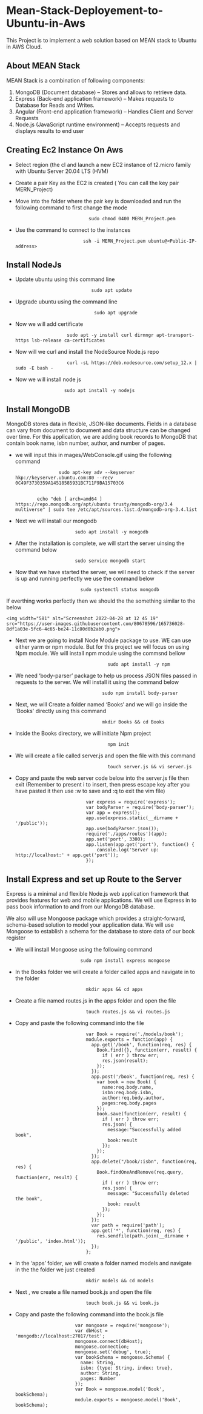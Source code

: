 # Mean-Stack-Deployement-to-Ubuntu-in-Aws

This Project is to implement a web solution based on MEAN stack to Ubuntu in AWS Cloud.

## About MEAN Stack

MEAN Stack is a combination of following components:

1. MongoDB (Document database) – Stores and allows to retrieve data.
2. Express (Back-end application framework) – Makes requests to Database for Reads and Writes.
3. Angular (Front-end application framework) – Handles Client and Server Requests
4. Node.js (JavaScript runtime environment) – Accepts requests and displays results to end user


## Creating Ec2 Instance On Aws

- Select region (the cl and launch a new EC2 instance of t2.micro family with Ubuntu Server 20.04 LTS (HVM)

- Create a pair Key as the EC2 is created ( You can call the key pair MERN_Project)

- Move into the folder where the pair key is downloaded and run the following command to first change the mode

                                 sudo chmod 0400 MERN_Project.pem
                                 
- Use the command to connect to the instances

                               ssh -i MERN_Project.pem ubuntu@<Public-IP-address>
                               

## Install NodeJs

- Update ubuntu using this command line

                                  sudo apt update
                                  
- Upgrade ubuntu using the command line

                                   sudo apt upgrade
                                   
- Now we will add certificate 

                         sudo apt -y install curl dirmngr apt-transport-https lsb-release ca-certificates
                         
- Now will we curl and install the NodeSource Node.js repo        

                         curl -sL https://deb.nodesource.com/setup_12.x | sudo -E bash -  
                         
- Now we will install node js

                        sudo apt install -y nodejs

## Install MongoDB

MongoDB stores data in flexible, JSON-like documents. Fields in a database can vary from document to document and data structure can be changed over time. For this application, we are adding book records to MongoDB that contain book name, isbn number, author, and number of pages.

- we will input this in mages/WebConsole.gif using the following command

                      sudo apt-key adv --keyserver hkp://keyserver.ubuntu.com:80 --recv 0C49F3730359A14518585931BC711F9BA15703C6
                                            
                      
              echo "deb [ arch=amd64 ] https://repo.mongodb.org/apt/ubuntu trusty/mongodb-org/3.4 multiverse" | sudo tee /etc/apt/sources.list.d/mongodb-org-3.4.list
              
- Next we will install our mongodb

                            sudo apt install -y mongodb
                            
- After the installation is complete, we will start the server uinsing the command below

                            sudo service mongodb start
                            
- Now that we have started the server, we will need to check if the server is up and running perfectly we use the command below

                              sudo systemctl status mongodb
                              
If everthing works perfectly then we should the the something similar to the below 

    <img width="581" alt="Screenshot 2022-04-28 at 12 45 19" src="https://user-images.githubusercontent.com/80678596/165736028-8df1a03e-5fc6-4c65-be24-11c80d0b2ab0.png">

- Next we are going to install Node Module package to use. WE can use either yarm or npm module. But for this project we will focus on using Npm module. We will install npm module using the commsnd bellow
                              
                                        sudo apt install -y npm
                                
- We need ‘body-parser’ package to help us process JSON files passed in requests to the server. We will install it using the command below           
                                
                                      sudo npm install body-parser
                                      
- Next, we will Create a folder named ‘Books’ and we will go inside the 'Books' directly using this command 

                                      mkdir Books && cd Books
                                      
- Inside the Books directory, we will initiate Npm project

                                        npm init
                                        
- We will create a file called server.js and open the file with this command

                                        touch server.js && vi server.js
                            
- Copy and paste the web server code below into the server.js file then exit (Remember to present i to insert, then press escape key after you have pasted it then use :w to save and :q to exit the vim file)                               
                                
                                var express = require('express');
                                var bodyParser = require('body-parser');
                                var app = express();
                                app.use(express.static(__dirname + '/public'));
                                app.use(bodyParser.json());
                                require('./apps/routes')(app);
                                app.set('port', 3300);
                                app.listen(app.get('port'), function() {
                                    console.log('Server up: http://localhost:' + app.get('port'));
                                });

## Install Express and set up Route to the Server

Express is a minimal and flexible Node.js web application framework that provides features for web and mobile applications. We will use Express in to pass book information to and from our MongoDB database.

We also will use Mongoose package which provides a straight-forward, schema-based solution to model your application data. We will use Mongoose to establish a schema for the database to store data of our book register

- We will install Mongoose using the following command

                              sudo npm install express mongoose
                              
- In the Books folder we will create a folder called apps and navigate in to the folder

                                mkdir apps && cd apps
                                
- Create a file named routes.js in the apps folder and open the file

                                touch routes.js && vi routes.js
                                
- Copy and paste the following command into the file

                                var Book = require('./models/book');
                                module.exports = function(app) {
                                  app.get('/book', function(req, res) {
                                    Book.find({}, function(err, result) {
                                      if ( err ) throw err;
                                      res.json(result);
                                    });
                                  }); 
                                  app.post('/book', function(req, res) {
                                    var book = new Book( {
                                      name:req.body.name,
                                      isbn:req.body.isbn,
                                      author:req.body.author,
                                      pages:req.body.pages
                                    });
                                    book.save(function(err, result) {
                                      if ( err ) throw err;
                                      res.json( {
                                        message:"Successfully added book",
                                        book:result
                                      });
                                    });
                                  });
                                  app.delete("/book/:isbn", function(req, res) {
                                    Book.findOneAndRemove(req.query, function(err, result) {
                                      if ( err ) throw err;
                                      res.json( {
                                        message: "Successfully deleted the book",
                                        book: result
                                      });
                                    });
                                  });
                                  var path = require('path');
                                  app.get('*', function(req, res) {
                                    res.sendfile(path.join(__dirname + '/public', 'index.html'));
                                  });
                                };

- In the ‘apps’ folder, we will create a folder named models and navigate in the the folder we just created 

                                mkdir models && cd models
                                
- Next , we create a file named book.js and open the file 

                                touch book.js && vi book.js
                                
- Copy and paste the following command into the book.js file

                            var mongoose = require('mongoose');
                            var dbHost = 'mongodb://localhost:27017/test';
                            mongoose.connect(dbHost);
                            mongoose.connection;
                            mongoose.set('debug', true);
                            var bookSchema = mongoose.Schema( {
                              name: String,
                              isbn: {type: String, index: true},
                              author: String,
                              pages: Number
                            });
                            var Book = mongoose.model('Book', bookSchema);
                            module.exports = mongoose.model('Book', bookSchema);
